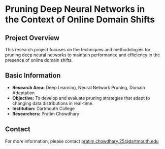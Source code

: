 # Pruning Deep Neural Networks in the Context of Online Domain Shifts

## Project Overview

This research project focuses on the techniques and methodologies for pruning deep neural networks to maintain performance and efficiency in the presence of online domain shifts.

## Basic Information

- **Research Area:** Deep Learning, Neural Network Pruning, Domain Adaptation
- **Objective:** To develop and evaluate pruning strategies that adapt to changing data distributions in real-time.
- **Institution:** Dartmouth College
- **Researchers:** Pratim Chowdhary

## Contact

For more information, please contact pratim.chowdhary.25@dartmouth.edu